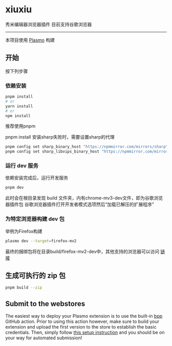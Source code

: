 # xiuxiu

秀米编辑器浏览器插件
目前支持谷歌浏览器

------

本项目使用  [Plasmo](https://plasmo.com/) 构建

## 开始

按下列步骤

### 依赖安装

```bash
pnpm install
# or
yarn install
# or
npm install
```

推荐使用pnpm

pnpm install 安装sharp失败时，需要设置sharp的代理

```bash
pnpm config set sharp_binary_host "https://npmmirror.com/mirrors/sharp"
pnpm config set sharp_libvips_binary_host "https://npmmirror.com/mirrors/sharp-libvips"
```

### 运行 dev 服务

依赖安装完成后，运行开发服务

```bash
pnpm dev
```

此时会在根目录发现 build 文件夹，内有chrome-mv3-dev文件，即为谷歌浏览器插件包
谷歌浏览器插件打开开发者模式选项然后“加载已解压的扩展程序”

### 为特定浏览器构建 dev 包

举例为Firefox构建

```bash
plasmo dev --target=firefox-mv2
```

最终的捆绑包将在目录build/firefox-mv2-dev中，其他支持的浏览器可以访问 [链接](https://docs.plasmo.com/framework/workflows/faq#what-are-the-officially-supported-browser-targets)

## 生成可执行的 zip 包

```bash
pnpm build --zip
```

## Submit to the webstores

The easiest way to deploy your Plasmo extension is to use the built-in [bpp](https://bpp.browser.market) GitHub action. Prior to using this action however, make sure to build your extension and upload the first version to the store to establish the basic credentials. Then, simply follow [this setup instruction](https://docs.plasmo.com/framework/workflows/submit) and you should be on your way for automated submission!
